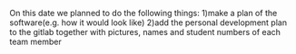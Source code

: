 On this date we planned to do the following things:
    1)make a plan of the software(e.g. how it would look like)
    2)add the personal development plan to the gitlab together with pictures, names and student numbers of each team member